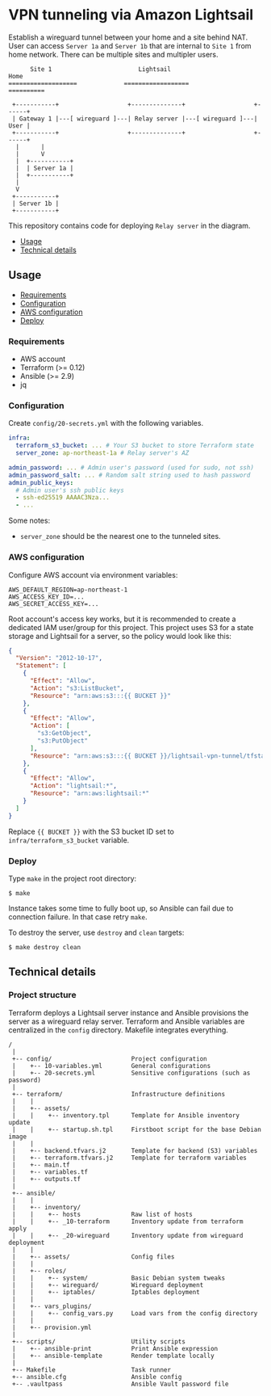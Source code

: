 # VPN tunneling via Amazon Lightsail

Establish a wireguard tunnel between your home and a site behind NAT. User can
access `Server 1a` and `Server 1b` that are internal to `Site 1` from home
network. There can be multiple sites and multipler users.

```
      Site 1                        Lightsail                         Home
===================             ==================                 ==========

 +-----------+                   +--------------+                   +------+
 | Gateway 1 |---[ wireguard ]---| Relay server |---[ wireguard ]---| User |
 +-----------+                   +--------------+                   +------+
  |      |
  |      V
  |  +-----------+
  |  | Server 1a |
  |  +-----------+
  |
  V
 +-----------+
 | Server 1b |
 +-----------+
```

This repository contains code for deploying `Relay server` in the diagram.

- [Usage](#usage)
- [Technical details](#technical-details)


## Usage

- [Requirements](#requirements)
- [Configuration](#configuration)
- [AWS configuration](#aws-configuration)
- [Deploy](#deploy)

### Requirements

- AWS account
- Terraform (>= 0.12)
- Ansible (>= 2.9)
- jq

### Configuration

Create `config/20-secrets.yml` with the following variables.

```yaml
infra:
  terraform_s3_bucket: ... # Your S3 bucket to store Terraform state
  server_zone: ap-northeast-1a # Relay server's AZ

admin_password: ... # Admin user's password (used for sudo, not ssh)
admin_password_salt: ... # Random salt string used to hash password
admin_public_keys:
  # Admin user's ssh public keys
  - ssh-ed25519 AAAAC3Nza...
  - ...
```

Some notes:

- `server_zone` should be the nearest one to the tunneled sites.

### AWS configuration

Configure AWS account via environment variables:

```
AWS_DEFAULT_REGION=ap-northeast-1
AWS_ACCESS_KEY_ID=...
AWS_SECRET_ACCESS_KEY=...
```

Root account's access key works, but it is recommended to create a dedicated
IAM user/group for this project. This project uses S3 for a state storage and
Lightsail for a server, so the policy would look like this:

```json
{
  "Version": "2012-10-17",
  "Statement": [
    {
      "Effect": "Allow",
      "Action": "s3:ListBucket",
      "Resource": "arn:aws:s3:::{{ BUCKET }}"
    },
    {
      "Effect": "Allow",
      "Action": [
        "s3:GetObject",
        "s3:PutObject"
      ],
      "Resource": "arn:aws:s3:::{{ BUCKET }}/lightsail-vpn-tunnel/tfstate"
    },
    {
      "Effect": "Allow",
      "Action": "lightsail:*",
      "Resource": "arn:aws:lightsail:*"
    }
  ]
}
```

Replace `{{ BUCKET }}` with the S3 bucket ID set to `infra/terraform_s3_bucket`
variable.

### Deploy

Type `make` in the project root directory:

```console
$ make
```

Instance takes some time to fully boot up, so Ansible can fail due to
connection failure. In that case retry `make`.

To destroy the server, use `destroy` and `clean` targets:

```console
$ make destroy clean
```


## Technical details

### Project structure

Terraform deploys a Lightsail server instance and Ansible provisions the
server as a wireguard relay server. Terraform and Ansible variables are
centralized in the `config` directory. Makefile integrates everything.

```
/
 |
 +-- config/                      Project configuration
 |    +-- 10-variables.yml        General configurations
 |    +-- 20-secrets.yml          Sensitive configurations (such as password)
 |
 +-- terraform/                   Infrastructure definitions
 |    |
 |    +-- assets/
 |    |    +-- inventory.tpl      Template for Ansible inventory update
 |    |    +-- startup.sh.tpl     Firstboot script for the base Debian image
 |    |
 |    +-- backend.tfvars.j2       Template for backend (S3) variables
 |    +-- terraform.tfvars.j2     Template for terraform variables
 |    +-- main.tf
 |    +-- variables.tf
 |    +-- outputs.tf
 |
 +-- ansible/
 |    |
 |    +-- inventory/
 |    |    +-- hosts              Raw list of hosts
 |    |    +-- _10-terraform      Inventory update from terraform apply
 |    |    +-- _20-wireguard      Inventory update from wireguard deployment
 |    |
 |    +-- assets/                 Config files
 |    |
 |    +-- roles/
 |    |    +-- system/            Basic Debian system tweaks
 |    |    +-- wireguard/         Wireguard deployment
 |    |    +-- iptables/          Iptables deployment
 |    |
 |    +-- vars_plugins/
 |    |    +-- config_vars.py     Load vars from the config directory
 |    |
 |    +-- provision.yml
 |
 +-- scripts/                     Utility scripts
 |    +-- ansible-print           Print Ansible expression
 |    +-- ansible-template        Render template locally
 |
 +-- Makefile                     Task runner
 +-- ansible.cfg                  Ansible config
 +-- .vaultpass                   Ansible Vault password file
```
